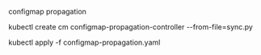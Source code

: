 configmap propagation 


kubectl create cm configmap-propagation-controller --from-file=sync.py


kubectl apply -f configmap-propagation.yaml 
